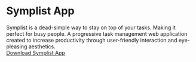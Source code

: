 # Symplist App
Symplist is a dead-simple way to stay on top of your tasks. Making it perfect for busy people.
A progressive task management web application created to increase productivity through user-friendly interaction and eye-pleasing aesthetics.  
[Download Symplist App](http://www.symplistapp.com)
